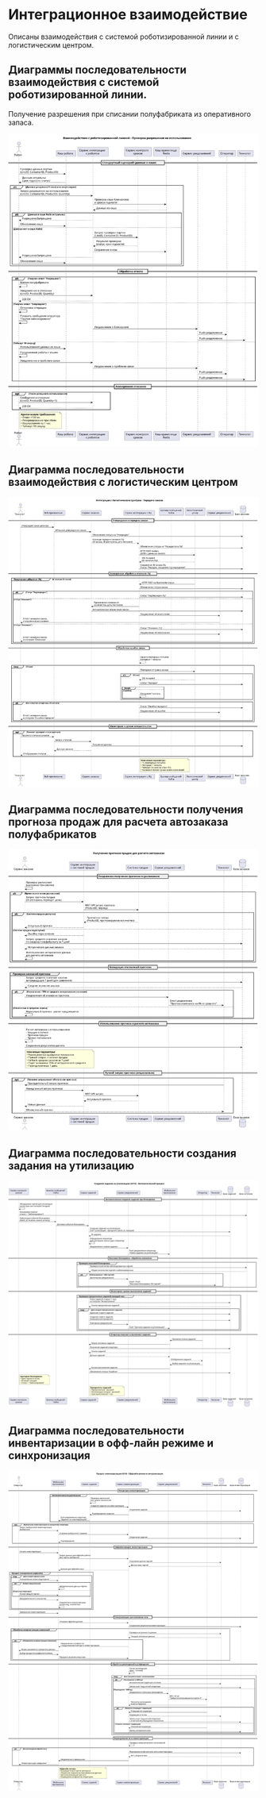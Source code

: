 # Интеграционное взаимодействие

Описаны взаимодействия с системой роботизированной линии и с логистическим центром.

## Диаграммы последовательности взаимодействия с системой роботизированной линии.

Получение разрешения при списании полуфабриката из оперативного запаса.

![seq_diagramm_rodot](diagrams/out/Seq_diagramm_rodot.svg)

## Диаграмма последовательности взаимодействия с логистическим центром

![seq_diagramm_logics](diagrams/out/Seq_diagramm_logistic.svg)

## Диаграмма последовательности получения прогноза продаж для расчета автозаказа полуфабрикатов

![seq_diagramm_order](diagrams/out/Seq_diargamm_order.svg)

## Диаграмма последовательности создания задания на утилизацию

![seq_diagramm_util](diagrams/out/seq_diagramm_util.svg)

## Диаграмма последовательности инвентаризации в офф-лайн режиме и синхронизация

![seq_diagramm_invetn_offline](diagrams/out/seq_diagramm_invetn_offline.svg)